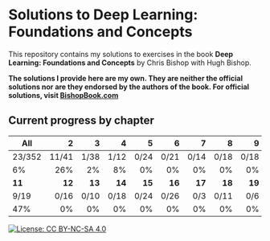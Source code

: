 # Solutions to **Deep Learning: Foundations and Concepts**

This repository contains my solutions to exercises in the book **Deep Learning: Foundations and Concepts** by Chris Bishop with Hugh Bishop.

**The solutions I provide here are my own. They are neither the official solutions nor are they endorsed by the authors of the book. For official solutions, visit [BishopBook.com](https://www.bishopbook.com/)**

## Current progress by chapter
| **All** |  **2** |  **3** |  **4** |  **5** |  **6** |  **7** |  **8** |  **9** | **10** |
|---------|-------:|-------:|-------:|-------:|-------:|-------:|-------:|-------:|-------:|
| 23/352  |  11/41 |   1/38 |   1/12 |   0/24 |   0/21 |   0/14 |   0/18 |   0/18 |   0/13 |
| 6%      |    26% |     2% |     8% |     0% |     0% |     0% |     0% |     0% |     0% |
| **11**  | **12** | **13** | **14** | **15** | **16** | **17** | **18** | **19** | **20** |
| 9/19    |   0/16 |   0/10 |   0/18 |   0/24 |   0/26 |    0/3 |   0/11 |    0/6 |   1/20 |
| 47%     |     0% |     0% |     0% |     0% |     0% |     0% |     0% |     0% |     5% |

[![License: CC BY-NC-SA 4.0](https://img.shields.io/badge/License-CC_BY--NC--SA_4.0-lightgrey.svg)](https://creativecommons.org/licenses/by-nc-sa/4.0/)
